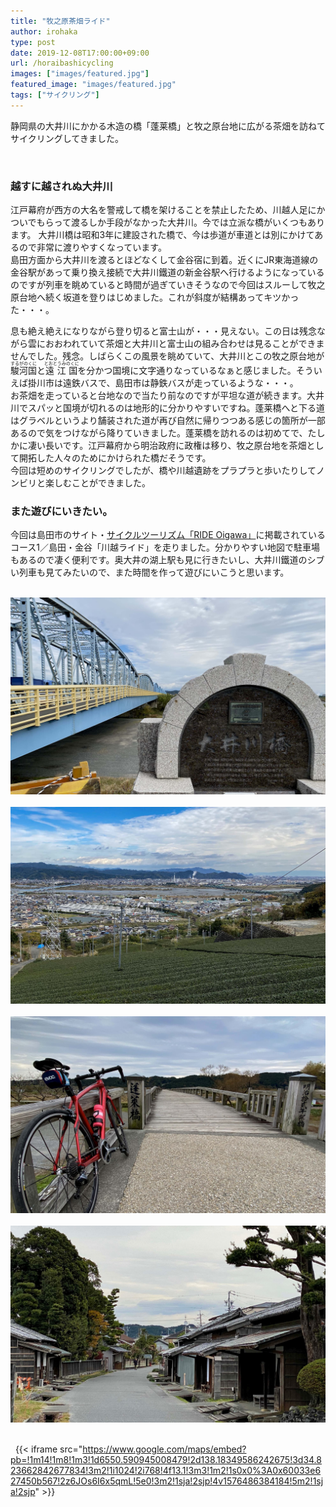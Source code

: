 ```yaml
---
title: "牧之原茶畑ライド"
author: irohaka
type: post
date: 2019-12-08T17:00:00+09:00
url: /horaibashicycling
images: ["images/featured.jpg"]
featured_image: "images/featured.jpg"
tags: ["サイクリング"]
---
```



静岡県の大井川にかかる木造の橋「蓬莱橋」と牧之原台地に広がる茶畑を訪ねてサイクリングしてきました。
<!--more-->

<br>

### 越すに越されぬ大井川
江戸幕府が西方の大名を警戒して橋を架けることを禁止したため、川越人足にかついでもらって渡るしか手段がなかった大井川。今では立派な橋がいくつもあります。
大井川橋は昭和3年に建設された橋で、今は歩道が車道とは別にかけてあるので非常に渡りやすくなっています。  
島田方面から大井川を渡るとほどなくして金谷宿に到着。近くにJR東海道線の金谷駅があって乗り換え接続で大井川鐵道の新金谷駅へ行けるようになっているのですが列車を眺めていると時間が過ぎていきそうなので今回はスルーして牧之原台地へ続く坂道を登りはじめました。これが斜度が結構あってキツかった・・・。  

息も絶え絶えになりながら登り切ると富士山が・・・見えない。この日は残念ながら雲におおわれていて茶畑と大井川と富士山の組み合わせは見ることができませんでした。残念。しばらくこの風景を眺めていて、大井川とこの牧之原台地が<ruby>駿河国<rp>(</rp><rt>するがのくに</rt><rp>)</rp></ruby>と<ruby>遠江国<rp>(</rp><rt>とおとうみのくに</rt><rp>)</rp></ruby>を分かつ国境に文字通りなっているなぁと感じました。そういえば掛川市は遠鉄バスで、島田市は静鉄バスが走っているような・・・。  
お茶畑を走っていると台地なので当たり前なのですが平坦な道が続きます。大井川でスパッと国境が切れるのは地形的に分かりやすいですね。蓬莱橋へと下る道はグラベルというより舗装された道が再び自然に帰りつつある感じの箇所が一部あるので気をつけながら降りていきました。蓬莱橋を訪れるのは初めてで、たしかに凄い長いです。江戸幕府から明治政府に政権は移り、牧之原台地を茶畑として開拓した人々のためにかけられた橋だそうです。  
今回は短めのサイクリングでしたが、橋や川越遺跡をプラプラと歩いたりしてノンビリと楽しむことができました。  

### また遊びにいきたい。
今回は島田市のサイト・[サイクルツーリズム「RIDE Oigawa」](https://www.city.shimada.shizuoka.jp/kanko-docs/rideoigawa.html)に掲載されているコース1／島田・金谷「川越ライド」を走りました。分かりやすい地図で駐車場もあるので凄く便利です。奥大井の湖上駅も見に行きたいし、大井川鐵道のシブい列車も見てみたいので、また時間を作って遊びにいこうと思います。  
&nbsp;<br>

![大井川橋](images/20191207horaibashi-01.jpg)  
&nbsp;<br>
![お茶畑と大井川](images/20191207horaibashi-02.jpg)  
&nbsp;<br>
![蓬莱橋](images/20191207horaibashi-03.jpg)  
&nbsp;<br>
![再現された島田宿](images/20191207horaibashi-04.jpg)  
&nbsp;<br>

&nbsp;
{{< iframe src="https://www.google.com/maps/embed?pb=!1m14!1m8!1m3!1d6550.590945008479!2d138.18349586242675!3d34.823662842677834!3m2!1i1024!2i768!4f13.1!3m3!1m2!1s0x0%3A0x60033e627450b567!2z6JOs6I6x5qmL!5e0!3m2!1sja!2sjp!4v1576486384184!5m2!1sja!2sjp" >}}